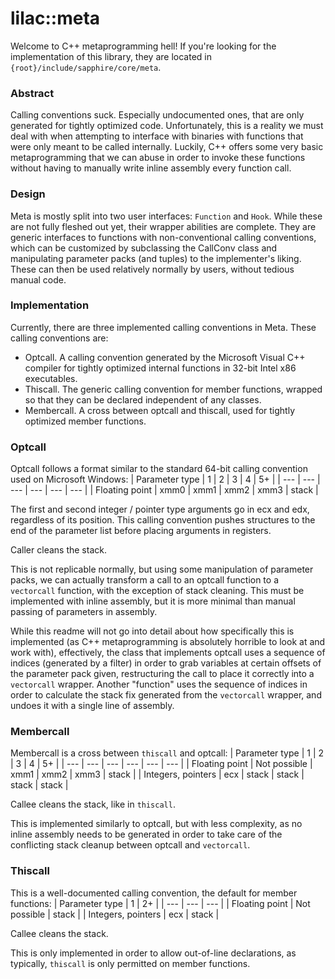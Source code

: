 # lilac::meta

Welcome to C++ metaprogramming hell!
If you're looking for the implementation of this library, they are located in `{root}/include/sapphire/core/meta`.

### Abstract

Calling conventions suck. Especially undocumented ones, that are only generated for tightly optimized code.
Unfortunately, this is a reality we must deal with when attempting to interface with binaries with functions
that were only meant to be called internally. Luckily, C++ offers some very basic metaprogramming that we
can abuse in order to invoke these functions without having to manually write inline assembly every function call.

### Design

Meta is mostly split into two user interfaces: `Function` and `Hook`. While these are not fully fleshed out yet, their
wrapper abilities are complete. They are generic interfaces to functions with non-conventional calling conventions,
which can be customized by subclassing the CallConv class and manipulating parameter packs (and tuples) to the
implementer's liking. These can then be used relatively normally by users, without tedious manual code.

### Implementation

Currently, there are three implemented calling conventions in Meta. These calling conventions are:
- Optcall. A calling convention generated by the Microsoft Visual C++ compiler for tightly optimized
internal functions in 32-bit Intel x86 executables. 
- Thiscall. The generic calling convention for member functions, wrapped so that they can be declared
independent of any classes.
- Membercall. A cross between optcall and thiscall, used for tightly optimized member functions.

### Optcall

Optcall follows a format similar to the standard 64-bit calling convention used on Microsoft Windows:
| Parameter type | 1 | 2 | 3 | 4 | 5+ |
| --- | --- | --- | --- | --- | --- |
| Floating point | xmm0 | xmm1 | xmm2 | xmm3 | stack |

The first and second integer / pointer type arguments go in ecx and edx, regardless of its position.
This calling convention pushes structures to the end of the parameter list before placing arguments in registers.

Caller cleans the stack.

This is not replicable normally, but using some manipulation of parameter packs, we can actually transform
a call to an optcall function to a `vectorcall` function, with the exception of stack cleaning. This must
be implemented with inline assembly, but it is more minimal than manual passing of parameters in assembly.

While this readme will not go into detail about how specifically this is implemented (as C++ metaprogramming
is absolutely horrible to look at and work with), effectively, the class that implements optcall uses a 
sequence of indices (generated by a filter) in order to grab variables at certain offsets of the parameter
pack given, restructuring the call to place it correctly into a `vectorcall` wrapper. Another "function"
uses the sequence of indices in order to calculate the stack fix generated from the `vectorcall` wrapper, and undoes
it with a single line of assembly.

### Membercall

Membercall is a cross between `thiscall` and optcall:
| Parameter type | 1 | 2 | 3 | 4 | 5+ |
| --- | --- | --- | --- | --- | --- |
| Floating point | Not possible | xmm1 | xmm2 | xmm3 | stack |
| Integers, pointers | ecx | stack | stack | stack | stack |

Callee cleans the stack, like in `thiscall`.

This is implemented similarly to optcall, but with less complexity, as no inline assembly needs to be generated
in order to take care of the conflicting stack cleanup between optcall and `vectorcall`.

### Thiscall
This is a well-documented calling convention, the default for member functions:
| Parameter type | 1 | 2+ |
| --- | --- | --- |
| Floating point | Not possible | stack |
| Integers, pointers | ecx | stack |

Callee cleans the stack.

This is only implemented in order to allow out-of-line declarations, as typically, `thiscall` is only permitted
on member functions.